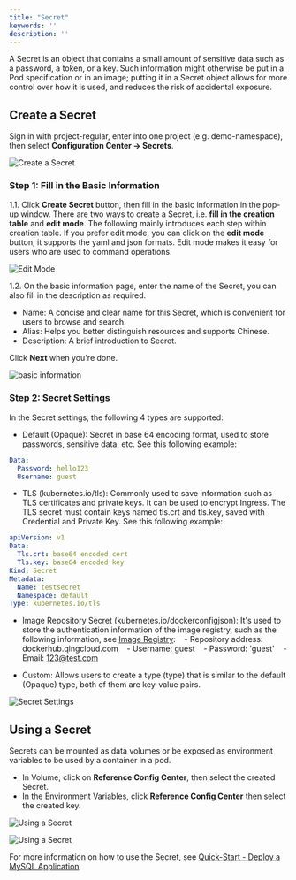 ```yaml
---
title: "Secret"
keywords: ''
description: ''
---
```


A Secret is an object that contains a small amount of sensitive data such as a password, a token, or a key. Such information might otherwise be put in a Pod specification or in an image; putting it in a Secret object allows for more control over how it is used, and reduces the risk of accidental exposure.

## Create a Secret

Sign in with project-regular, enter into one project (e.g. demo-namespace), then select **Configuration Center → Secrets**.

![Create a Secret](https://pek3b.qingstor.com/kubesphere-docs/png/20190319162656.png)

### Step 1: Fill in the Basic Information

1.1. Click **Create Secret** button, then fill in the basic information in the pop-up window. There are two ways to create a Secret, i.e. **fill in the creation table** and **edit mode**. The following mainly introduces each step within creation table. If you prefer edit mode, you can click on the **edit mode** button, it supports the yaml and json formats. Edit mode makes it easy for users who are used to command operations.

![Edit Mode](https://pek3b.qingstor.com/kubesphere-docs/png/20190319163230.png)

1.2. On the basic information page, enter the name of the Secret, you can also fill in the description as required.

- Name: A concise and clear name for this Secret, which is convenient for users to browse and search.
- Alias: Helps you better distinguish resources and supports Chinese.
- Description: A brief introduction to Secret.

Click **Next** when you're done.  

![basic information](https://pek3b.qingstor.com/kubesphere-docs/png/20190319163014.png)

### Step 2: Secret Settings

In the Secret settings, the following 4 types are supported:

- Default (Opaque): Secret in base 64 encoding format, used to store passwords, sensitive data, etc. See this following example:

```yaml
Data:
  Password: hello123
  Username: guest
```

- TLS (kubernetes.io/tls): Commonly used to save information such as TLS certificates and private keys. It can be used to encrypt Ingress. The TLS secret must contain keys named tls.crt and tls.key, saved with Credential and Private Key. See this following example:

```yaml
apiVersion: v1
Data:
  Tls.crt: base64 encoded cert
  Tls.key: base64 encoded key
Kind: Secret
Metadata:
  Name: testsecret
  Namespace: default
Type: kubernetes.io/tls
```

- Image Repository Secret (kubernetes.io/dockerconfigjson): It's used to store the authentication information of the image registry, such as the following information, see [Image Registry](../image-registry):
   - Repository address: dockerhub.qingcloud.com
   - Username: guest
   - Password: 'guest'
   - Email: 123@test.com

- Custom: Allows users to create a type (type) that is similar to the default (Opaque) type, both of them are key-value pairs.

![Secret Settings](https://pek3b.qingstor.com/kubesphere-docs/png/20190319165447.png)

## Using a Secret

Secrets can be mounted as data volumes or be exposed as environment variables to be used by a container in a pod. 

- In Volume, click on **Reference Config Center**, then select the created Secret.
- In the Environment Variables, click **Reference Config Center** then select the created key.

![Using a Secret](https://pek3b.qingstor.com/kubesphere-docs/png/20190319175940.png)

![Using a Secret](https://pek3b.qingstor.com/kubesphere-docs/png/20190319180017.png)

For more information on how to use the Secret, see [Quick-Start - Deploy a MySQL Application](../../quick-start/mysql-deployment).



